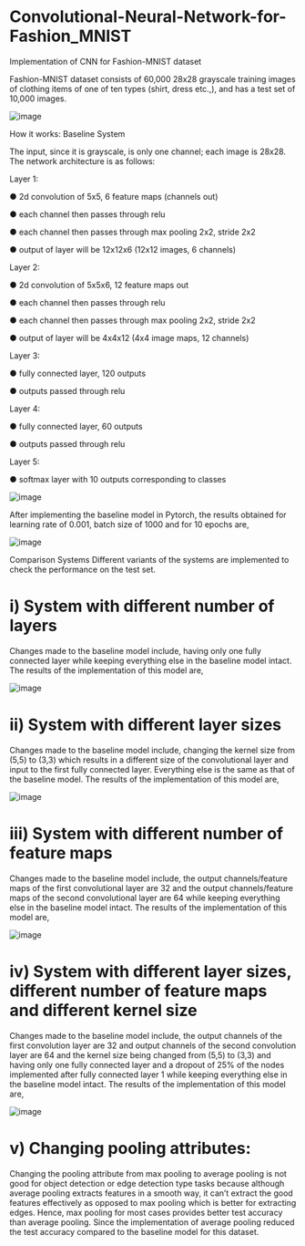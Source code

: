 # Convolutional-Neural-Network-for-Fashion_MNIST
Implementation of CNN for Fashion-MNIST dataset

Fashion-MNIST dataset consists of 60,000 28x28 grayscale training images of clothing items of one of ten types (shirt, dress etc.,), and has a test set of 10,000 images.

![image](https://user-images.githubusercontent.com/42225976/156299118-f03ab135-29e2-4253-9758-0c5bd7de6092.png)

How it works:
Baseline System

The input, since it is grayscale, is only one channel; each image is 28x28. The network architecture is as follows:

Layer 1:

  ● 2d convolution of 5x5, 6 feature maps (channels out)
  
  ● each channel then passes through relu
  
  ● each channel then passes through max pooling 2x2, stride 2x2
  
  ● output of layer will be 12x12x6 (12x12 images, 6 channels)
  
Layer 2:

  ● 2d convolution of 5x5x6, 12 feature maps out
  
  ● each channel then passes through relu
  
  ● each channel then passes through max pooling 2x2, stride 2x2
  
  ● output of layer will be 4x4x12 (4x4 image maps, 12 channels)
  
Layer 3:

  ● fully connected layer, 120 outputs
  
  ● outputs passed through relu
  
Layer 4:

  ● fully connected layer, 60 outputs
  
  ● outputs passed through relu
  
Layer 5:

  ● softmax layer with 10 outputs corresponding to classes

![image](https://user-images.githubusercontent.com/42225976/156088690-e6b8628d-15c3-4899-9f26-33ad3fca8259.png)

After implementing the baseline model in Pytorch, the results obtained for learning rate of 0.001, batch size of 1000 and for 10 epochs are,

![image](https://user-images.githubusercontent.com/42225976/156088984-6d945841-bd8b-45f7-8c7a-59ab4a09e202.png)

Comparison Systems
Different variants of the systems are implemented to check the performance on the test set.

# i) System with different number of layers

Changes made to the baseline model include, having only one fully connected layer while keeping everything else in the baseline model intact. The results of the implementation of this model are,

![image](https://user-images.githubusercontent.com/42225976/156089076-abcbddd0-13df-45c4-a0b4-f16369dd2e7f.png)

# ii) System with different layer sizes

Changes made to the baseline model include, changing the kernel size from (5,5) to (3,3) which results in a different size of the convolutional layer and input to the first fully connected layer. Everything else is the same as that of the baseline model. The results of the implementation of this model are,

![image](https://user-images.githubusercontent.com/42225976/156089142-88f87065-b69f-442a-8b07-9927e6c76aa1.png)

# iii) System with different number of feature maps

Changes made to the baseline model include, the output channels/feature maps of the first convolutional layer are 32 and the output channels/feature maps of the second convolutional layer are 64 while keeping everything else in the baseline model intact. The results of the implementation of this model are,

![image](https://user-images.githubusercontent.com/42225976/156089204-07d516e2-9b9c-46af-9974-b208934eb7eb.png)

# iv) System with different layer sizes, different number of feature maps and different kernel size

Changes made to the baseline model include, the output channels of the first convolution layer are 32 and output channels of the second convolution layer are 64 and the kernel size being changed from (5,5) to (3,3) and having only one fully connected layer and a dropout of 25% of the nodes implemented after fully connected layer 1 while keeping everything else in the baseline model intact. The results of the implementation of this model are,

![image](https://user-images.githubusercontent.com/42225976/156089262-d74ac293-4674-4fd5-9ca3-f14c36f5d04f.png)

# v) Changing pooling attributes:

Changing the pooling attribute from max pooling to average pooling is not good for object detection or edge detection type tasks because although average pooling extracts features in a smooth way, it can’t extract the good features effectively as opposed to max pooling which is better for extracting edges. Hence, max pooling for most cases provides better test accuracy than average pooling. Since the implementation of average pooling reduced the test accuracy compared to the baseline model for this dataset.
